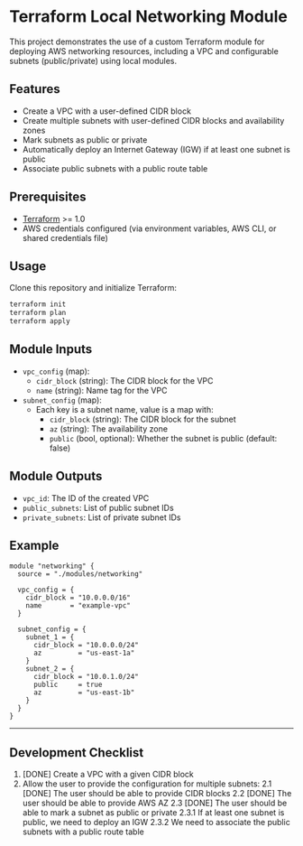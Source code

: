 # Terraform Local Networking Module

This project demonstrates the use of a custom Terraform module for deploying AWS networking resources, including a VPC and configurable subnets (public/private) using local modules.

## Features
- Create a VPC with a user-defined CIDR block
- Create multiple subnets with user-defined CIDR blocks and availability zones
- Mark subnets as public or private
- Automatically deploy an Internet Gateway (IGW) if at least one subnet is public
- Associate public subnets with a public route table

## Prerequisites
- [Terraform](https://www.terraform.io/downloads.html) >= 1.0
- AWS credentials configured (via environment variables, AWS CLI, or shared credentials file)

## Usage
Clone this repository and initialize Terraform:

```sh
terraform init
terraform plan
terraform apply
```

## Module Inputs
- `vpc_config` (map):
  - `cidr_block` (string): The CIDR block for the VPC
  - `name` (string): Name tag for the VPC
- `subnet_config` (map):
  - Each key is a subnet name, value is a map with:
    - `cidr_block` (string): The CIDR block for the subnet
    - `az` (string): The availability zone
    - `public` (bool, optional): Whether the subnet is public (default: false)

## Module Outputs
- `vpc_id`: The ID of the created VPC
- `public_subnets`: List of public subnet IDs
- `private_subnets`: List of private subnet IDs

## Example
```
module "networking" {
  source = "./modules/networking"

  vpc_config = {
    cidr_block = "10.0.0.0/16"
    name       = "example-vpc"
  }

  subnet_config = {
    subnet_1 = {
      cidr_block = "10.0.0.0/24"
      az         = "us-east-1a"
    }
    subnet_2 = {
      cidr_block = "10.0.1.0/24"
      public     = true
      az         = "us-east-1b"
    }
  }
}
```

---

## Development Checklist

1. [DONE] Create a VPC with a given CIDR block
2. Allow the user to provide the configuration for multiple subnets:
   2.1 [DONE] The user should be able to provide CIDR blocks
   2.2 [DONE] The user should be able to provide AWS AZ
   2.3 [DONE] The user should be able to mark a subnet as public or private
        2.3.1 If at least one subnet is public, we need to deploy an IGW
        2.3.2 We need to associate the public subnets with a public route table
